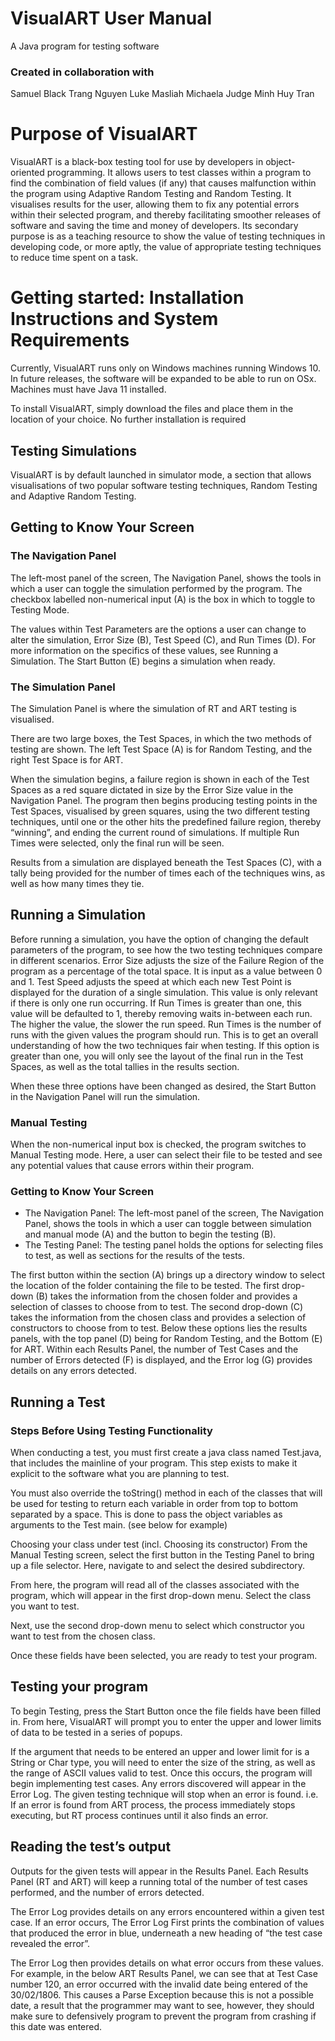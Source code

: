 # VisualART User Manual
A Java program for testing software
### Created in collaboration with
Samuel Black
Trang Nguyen
Luke Masliah
Michaela Judge
Minh Huy Tran

# Purpose of VisualART
VisualART is a black-box testing tool for use by developers in object-oriented programming. It allows users to test classes within a program to find the combination of field values (if any) that causes malfunction within the program using Adaptive Random Testing and Random Testing. It visualises results for the user, allowing them to fix any potential errors within their selected program, and thereby facilitating smoother releases of software and saving the time and money of developers. 
Its secondary purpose is as a teaching resource to show the value of testing techniques in developing code, or more aptly, the value of appropriate testing techniques to reduce time spent on a task.

# Getting started: Installation Instructions and System Requirements
Currently, VisualART runs only on Windows machines running Windows 10. In future releases, the software will be expanded to be able to run on OSx.
Machines must have Java 11 installed.

To install VisualART, simply download the files and place them in the location of your choice. No further installation is required

## Testing Simulations
VisualART is by default launched in simulator mode, a section that allows visualisations of two popular software testing techniques, Random Testing and Adaptive Random Testing.
 
## Getting to Know Your Screen
### The Navigation Panel
The left-most panel of the screen, The Navigation Panel, shows the tools in which a user can toggle the simulation performed by the program. The checkbox labelled non-numerical input (A) is the box in which to toggle to Testing Mode.

The values within Test Parameters are the options a user can change to alter the simulation, Error Size (B), Test Speed (C), and Run Times (D).
For more information on the specifics of these values, see Running a Simulation.
The Start Button (E) begins a simulation when ready.
 
### The Simulation Panel
 
The Simulation Panel is where the simulation of RT and ART testing is visualised.

There are two large boxes, the Test Spaces, in which the two methods of testing are shown. 
The left Test Space (A) is for Random Testing, and the right Test Space is for ART.

When the simulation begins, a failure region is shown in each of the Test Spaces as a red square dictated in size by the Error Size value in the Navigation Panel. The program then begins producing testing points in the Test Spaces, visualised by green squares, using the two different testing techniques, until one or the other hits the predefined failure region, thereby “winning”, and ending the current round of simulations. If multiple Run Times were selected, only the final run will be seen.
 
Results from a simulation are displayed beneath the Test Spaces (C), with a tally being provided for the number of times each of the techniques wins, as well as how many times they tie.
 
## Running a Simulation
Before running a simulation, you have the option of changing the default parameters of the program, to see how the two testing techniques compare in different scenarios.
Error Size adjusts the size of the Failure Region of the program as a percentage of the total space. It is input as a value between 0 and 1.
Test Speed adjusts the speed at which each new Test Point is displayed for the duration of a single simulation. This value is only relevant if there is only one run occurring. If Run Times is greater than one, this value will be defaulted to 1, thereby removing waits in-between each run. The higher the value, the slower the run speed.
Run Times is the number of runs with the given values the program should run. This is to get an overall understanding of how the two techniques fair when testing. If this option is greater than one, you will only see the layout of the final run in the Test Spaces, as well as the total tallies in the results section.
 
When these three options have been changed as desired, the Start Button in the Navigation Panel will run the simulation.

### Manual Testing
When the non-numerical input box is checked, the program switches to Manual Testing mode. Here, a user can select their file to be tested and see any potential values that cause errors within their program.
 
### Getting to Know Your Screen
- The Navigation Panel: The left-most panel of the screen, The Navigation Panel, shows the tools in which a user can toggle between simulation and manual mode (A) and the button to begin the testing (B).
- The Testing Panel: The testing panel holds the options for selecting files to test, as well as sections for the results of the tests.
  
The first button within the section (A) brings up a directory window to select the location of the folder containing the file to be tested.
The first drop-down (B) takes the information from the chosen folder and provides a selection of classes to choose from to test.
The second drop-down (C) takes the information from the chosen class and provides a selection of constructors to choose from to test.
Below these options lies the results panels, with the top panel (D) being for Random Testing, and the Bottom (E) for ART. Within each Results Panel, the number of Test Cases and the number of Errors detected (F) is displayed, and the Error log (G) provides details on any errors detected.

## Running a Test
### Steps Before Using Testing Functionality
When conducting a test, you must first create a java class named Test.java, that includes the mainline of your program.
This step exists to make it explicit to the software what you are planning to test.

You must also override the toString() method in each of the classes that will be used for testing to return each variable in order from top to bottom separated by a space. This is done to pass the object variables as arguments to the Test main. (see below for example)

Choosing your class under test (incl. Choosing its constructor)
From the Manual Testing screen, select the first button in the Testing Panel to bring up a file selector. Here, navigate to and select the desired subdirectory.

From here, the program will read all of the classes associated with the program, which will appear in the first drop-down menu. Select the class you want to test.
 
Next, use the second drop-down menu to select which constructor you want to test from the chosen class.
 
Once these fields have been selected, you are ready to test your program.
 
## Testing your program
To begin Testing, press the Start Button once the file fields have been filled in. From here, VisualART will prompt you to enter the upper and lower limits of data to be tested in a series of popups.

If the argument that needs to be entered an upper and lower limit for is a String or Char type, you will need to enter the size of the string, as well as the range of ASCII values valid to test.
Once this occurs, the program will begin implementing test cases. Any errors discovered will appear in the Error Log. The given testing technique will stop when an error is found. i.e. If an error is found from ART process, the process immediately stops executing, but RT process continues until it also finds an error.
 
## Reading the test’s output
Outputs for the given tests will appear in the Results Panel. Each Results Panel (RT and ART) will keep a running total of the number of test cases performed, and the number of errors detected.
 
The Error Log provides details on any errors encountered within a given test case. If an error occurs, The Error Log First prints the combination of values that produced the error in blue, underneath a new heading of “the test case revealed the error”.

The Error Log then provides details on what error occurs from these values.
For example, in the below ART Results Panel, we can see that at Test Case number 120, an error occurred with the invalid date being entered of the 30/02/1806. This causes a Parse Exception because this is not a possible date, a result that the programmer may want to see, however, they should make sure to defensively program to prevent the program from crashing if this date was entered.
